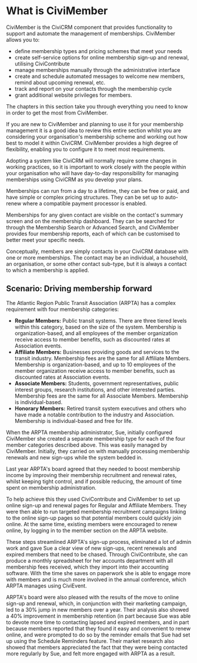 # What is CiviMember

CiviMember is the CiviCRM component that provides functionality to
support and automate the management of memberships. CiviMember allows
you to:

-   define membership types and pricing schemes that meet your needs
-   create self-service options for online membership sign-up and
    renewal, utilising CiviContribute
-   manage memberships manually through the administrative interface
-   create and schedule automated messages to welcome new members,
    remind about upcoming renewal, etc.
-   track and report on your contacts through the membership cycle 
-   grant additional website privileges for members.

The chapters in this section take you through everything you need to
know in order to get the most from CiviMember.

If you are new to CiviMember and planning to use it for your membership
management it is a good idea to review this entire section whilst you
are considering your organisation's membership scheme and working out
how best to model it within CiviCRM. CiviMember provides a high degree
of flexibility, enabling you to configure it to meet most requirements.

Adopting a system like CiviCRM will normally require some changes in
working practices, so it is important to work closely with the people
within your organisation who will have day-to-day responsibility for
managing memberships using CiviCRM as you develop your plans.

Memberships can run from a day to a lifetime, they can be free or paid, and
have simple or complex pricing structures. They can be set up to
auto-renew where a compatible payment processor is enabled.

Memberships for any given contact are visible on the contact's summary
screen and on the membership dashboard. They can be searched for through
the Membership Search or Advanced Search, and CiviMember provides four
membership reports, each of which can be customised to better meet your
specific needs.

Conceptually, members are simply contacts in your CiviCRM database with
one or more memberships. The contact may be an individual, a household,
an organisation, or some other contact sub-type, but it is always a
contact to which a membership is applied.

## Scenario: Driving membership forward

The Atlantic Region Public Transit Association (ARPTA) has a complex
requirement with four membership categories:

-   **Regular Members:** Public transit systems. There are three tiered
    levels within this category, based on the size of the system.
    Membership is organization-based, and all employees of the member
    organization receive access to member benefits, such as discounted
    rates at Association events.
-   **Affiliate Members:** Businesses providing goods and services to
    the transit industry. Membership fees are the same for all Affiliate
    Members. Membership is organization-based, and up to 10 employees of
    the member organization receive access to member benefits, such as
    discounted rates at Association events.
-   **Associate Members:** Students, government representatives, public
    interest groups, research institutions, and other interested
    parties. Membership fees are the same for all Associate Members.
    Membership is individual-based.
-   **Honorary Members:** Retired transit system executives and others
    who have made a notable contribution to the industry and
    Association. Membership is individual-based and free for life.

When the ARPTA membership administrator, Sue, initially configured
CiviMember she created a separate membership type for each of the four
member categories described above. This was easily managed by
CiviMember. Initially, they carried on with manually processing
membership renewals and new sign-ups while the system bedded in. 

Last year ARPTA's board agreed that they needed to boost membership
income by improving their membership recruitment and renewal rates,
whilst keeping tight control, and if possible reducing, the amount of
time spent on membership administration.

To help achieve this they used CiviContribute and CiviMember to set up
online sign-up and renewal pages for Regular and Affiliate Members. They
were then able to run targeted membership recruitment campaigns linking
to the online sign-up pages so that potential members could quickly join
online. At the same time, existing members were encouraged to renew
online, by logging in to the member section on the ARPTA website.

These steps streamlined ARPTA's sign-up process, eliminated a lot of
admin work and gave Sue a clear view of new sign-ups, recent renewals
and expired members that need to be chased. Through CiviContribute, she
can produce a monthly spreadsheet for her accounts department with all
membership fees received, which they import into their accounting
software. With the time she saves on paperwork she is able to engage
more with members and is much more involved in the annual conference,
which ARPTA manages using CiviEvent.

ARPTA's board were also pleased with the results of the move to online
sign-up and renewal, which, in conjunction with their marketing
campaign, led to a 30% jump in new members over a year. Their analysis
also showed a 40% improvement in membership retention (in part because
Sue was able to devote more time to contacting lapsed and expired
members, and in part because members reported that they found it easy
and convenient to renew online, and were prompted to do so by the
reminder emails that Sue had set up using the Schedule Reminders
feature. Their market research also showed that members appreciated the
fact that they were being contacted more regularly by Sue, and felt more
engaged with ARPTA as a result.
